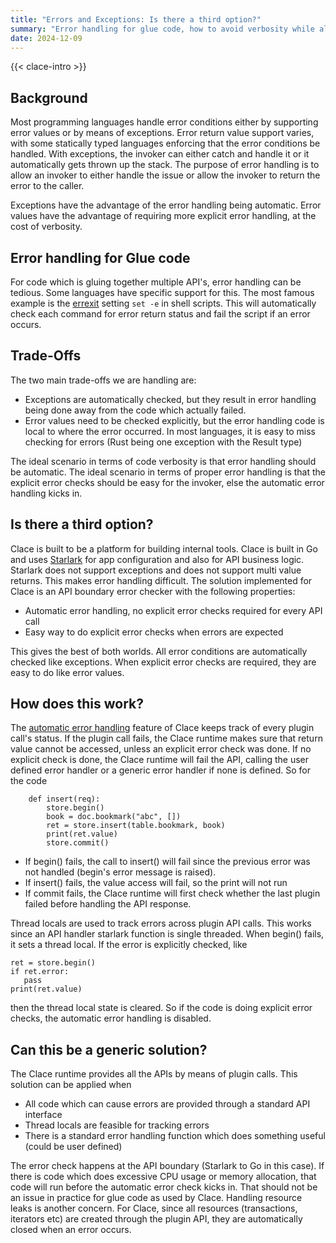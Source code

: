 ```yaml
---
title: "Errors and Exceptions: Is there a third option?"
summary: "Error handling for glue code, how to avoid verbosity while allowing custom error handling."
date: 2024-12-09
---
```


{{< clace-intro >}}

## Background

Most programming languages handle error conditions either by supporting error values or by means of exceptions. Error return value support varies, with some statically typed languages enforcing that the error conditions be handled. With exceptions, the invoker can either catch and handle it or it automatically gets thrown up the stack. The purpose of error handling is to allow an invoker to either handle the issue or allow the invoker to return the error to the caller.

Exceptions have the advantage of the error handling being automatic. Error values have the advantage of requiring more explicit error handling, at the cost of verbosity.

## Error handling for Glue code

For code which is gluing together multiple API's, error handling can be tedious. Some languages have specific support for this. The most famous example is the [errexit](https://www.baeldung.com/linux/bash-script-raise-error) setting `set -e` in shell scripts. This will automatically check each command for error return status and fail the script if an error occurs.

## Trade-Offs

The two main trade-offs we are handling are:

- Exceptions are automatically checked, but they result in error handling being done away from the code which actually failed.
- Error values need to be checked explicitly, but the error handling code is local to where the error occurred. In most languages, it is easy to miss checking for errors (Rust being one exception with the Result type)

The ideal scenario in terms of code verbosity is that error handling should be automatic. The ideal scenario in terms of proper error handling is that the explicit error checks should be easy for the invoker, else the automatic error handling kicks in.

## Is there a third option?

Clace is built to be a platform for building internal tools. Clace is built in Go and uses [Starlark](https://starlark-lang.org/) for app configuration and also for API business logic. Starlark does not support exceptions and does not support multi value returns. This makes error handling difficult. The solution implemented for Clace is an API boundary error checker with the following properties:

- Automatic error handling, no explicit error checks required for every API call
- Easy way to do explicit error checks when errors are expected

This gives the best of both worlds. All error conditions are automatically checked like exceptions. When explicit error checks are required, they are easy to do like error values.

## How does this work?

The [automatic error handling](https://clace.io/docs/plugins/overview/#automatic-error-handling) feature of Clace keeps track of every plugin call's status. If the plugin call fails, the Clace runtime makes sure that return value cannot be accessed, unless an explicit error check was done. If no explicit check is done, the Clace runtime will fail the API, calling the user defined error handler or a generic error handler if none is defined. So for the code

```
    def insert(req):
        store.begin()
        book = doc.bookmark("abc", [])
        ret = store.insert(table.bookmark, book)
        print(ret.value)
        store.commit()
```

- If begin() fails, the call to insert() will fail since the previous error was not handled (begin's error message is raised).
- If insert() fails, the value access will fail, so the print will not run
- If commit fails, the Clace runtime will first check whether the last plugin failed before handling the API response.

Thread locals are used to track errors across plugin API calls. This works since an API handler starlark function is single threaded. When begin() fails, it sets a thread local. If the error is explicitly checked, like

```
ret = store.begin()
if ret.error:
   pass
print(ret.value)
```

then the thread local state is cleared. So if the code is doing explicit error checks, the automatic error handling is disabled.

## Can this be a generic solution?

The Clace runtime provides all the APIs by means of plugin calls. This solution can be applied when

- All code which can cause errors are provided through a standard API interface
- Thread locals are feasible for tracking errors
- There is a standard error handling function which does something useful (could be user defined)

The error check happens at the API boundary (Starlark to Go in this case). If there is code which does excessive CPU usage or memory allocation, that code will run before the automatic error check kicks in. That should not be an issue in practice for glue code as used by Clace. Handling resource leaks is another concern. For Clace, since all resources (transactions, iterators etc) are created through the plugin API, they are automatically closed when an error occurs.
